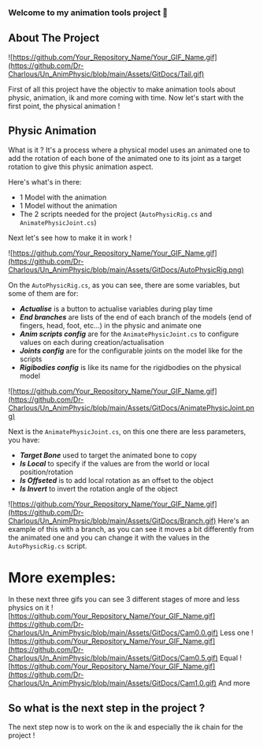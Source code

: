 ### Welcome to my animation tools project 👋

<!-- ABOUT THE PROJECT -->
## About The Project

![https://github.com/Your_Repository_Name/Your_GIF_Name.gif](https://github.com/Dr-Charlous/Un_AnimPhysic/blob/main/Assets/GitDocs/Tail.gif)

First of all this project have the objectiv to make animation tools about physic, animation, ik and more coming with time.
Now let's start with the first point, the physical animation !

## Physic Animation

What is it ? It's a process where a physical model uses an animated one to add the rotation of each bone of the animated one to its joint as a target rotation to give this physic animation aspect.

Here's what's in there:
* 1 Model with the animation
* 1 Model without the animation
* The 2 scripts needed for the project (`AutoPhysicRig.cs` and `AnimatePhysicJoint.cs`)

Next let's see how to make it in work !

![https://github.com/Your_Repository_Name/Your_GIF_Name.gif](https://github.com/Dr-Charlous/Un_AnimPhysic/blob/main/Assets/GitDocs/AutoPhysicRig.png)

On the `AutoPhysicRig.cs`, as you can see, there are some variables, but some of them are for:
* __*Actualise*__ is a button to actualise variables during play time
* __*End branches*__ are lists of the end of each branch of the models (end of fingers, head, foot, etc...) in the physic and animate one
* __*Anim scripts config*__ are for the `AnimatePhysicJoint.cs` to configure values on each during creation/actualisation
* __*Joints config*__ are for the configurable joints on the model like for the scripts
* __*Rigibodies config*__ is like its name for the rigidbodies on the physical model

![https://github.com/Your_Repository_Name/Your_GIF_Name.gif](https://github.com/Dr-Charlous/Un_AnimPhysic/blob/main/Assets/GitDocs/AnimatePhysicJoint.png)

Next is the `AnimatePhysicJoint.cs`, on this one there are less parameters, you have:
* __*Target Bone*__ used to target the animated bone to copy
* __*Is Local*__ to specify if the values are from the world or local position/rotation
* __*Is Offseted*__ is to add local rotation as an offset to the object
* __*Is Invert*__ to invert the rotation angle of the object



![https://github.com/Your_Repository_Name/Your_GIF_Name.gif](https://github.com/Dr-Charlous/Un_AnimPhysic/blob/main/Assets/GitDocs/Branch.gif)
Here's an example of this with a branch, as you can see it moves a bit differently from the animated one and you can change it with the values in the `AutoPhysicRig.cs` script.

# More exemples:

In these next three gifs you can see 3 different stages of more and less physics on it
![https://github.com/Your_Repository_Name/Your_GIF_Name.gif](https://github.com/Dr-Charlous/Un_AnimPhysic/blob/main/Assets/GitDocs/Cam0.0.gif)
Less one
![https://github.com/Your_Repository_Name/Your_GIF_Name.gif](https://github.com/Dr-Charlous/Un_AnimPhysic/blob/main/Assets/GitDocs/Cam0.5.gif)
Equal
![https://github.com/Your_Repository_Name/Your_GIF_Name.gif](https://github.com/Dr-Charlous/Un_AnimPhysic/blob/main/Assets/GitDocs/Cam1.0.gif)
And more

## So what is the next step in the project ?
The next step now is to work on the ik and especially the ik chain for the project !
